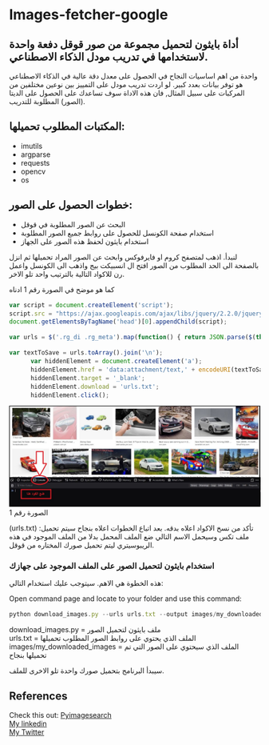 # Images-fetcher-google

## أداة بايثون لتحميل مجموعة من صور قوقل دفعة واحدة لاستخدامها في تدريب مودل الذكاء الاصطناعي.

واحدة من اهم اساسيات النجاح في الحصول على معدل دقة عالية في الذكاء الاصطناعي هو توفر بيانات بعدد كبير. لو اردت تدريب مودل على التمييز بين نوعين مختلفين من المركبات على سبيل المثال, فان هذه الاداة سوف تساعدك على الحصول على الديتا (الصور) المطلوبة للتدريب.

## المكتبات المطلوب تحميلها:

- imutils
- argparse
- requests
- opencv
- os

## خطوات الحصول على الصور: 

- البحث عن الصور المطلوبة في قوقل
- استخدام صفحة الكونسل  للحصول على روابط جميع الصور المطلوبة
- استخدام بايثون لحفظ هذه الصور على الجهاز


لنبدأ. اذهب لمتصفح كروم او فايرفوكس وابحث عن الصور المراد تحميلها ثم انزل بالصفحة الى الحد المطلوب من الصور
افتح ال انسبيكت بيج واذهب الى الكونسل واعمل رن للاكواد التالية بالترتيب واحد تلو الاخر. 

كما هو موضح في الصورة رقم 1 ادناه


```javascript
var script = document.createElement('script');
script.src = "https://ajax.googleapis.com/ajax/libs/jquery/2.2.0/jquery.min.js";
document.getElementsByTagName('head')[0].appendChild(script);
```


```javascript
var urls = $('.rg_di .rg_meta').map(function() { return JSON.parse($(this).text()).ou; });
```

```javascript
var textToSave = urls.toArray().join('\n');
      var hiddenElement = document.createElement('a');
      hiddenElement.href = 'data:attachment/text,' + encodeURI(textToSave);
      hiddenElement.target = '_blank';
      hiddenElement.download = 'urls.txt';
      hiddenElement.click();
```



 ![Repo_List](screenshots/1.jpg)    
   الصورة رقم 1
   
   
   
   
(urls.txt) :تأكد من نسخ الاكواد اعلاه بدقه. بعد اتباع الخطوات اعلاه بنجاح سيتم تحميل ملف تكس وسيحمل الاسم التالي
 ضع الملف المحمل بدلا من الملف الموجود في هذه الريبوسيتري ليتم تحميل صورك المختاره من قوقل.
 
 
 ### استخدام بايثون لتحميل الصور على الملف الموجود على جهازك
 
 هذه الخطوة هي الاهم. سيتوجب عليك استخدام التالي:
 
 Open command page and locate to your folder and use this command:<br> 
 ```javascript
 python download_images.py --urls urls.txt --output images/my_downloaded_images
 ```
 
 download_images.py = ملف بايثون لتحميل الصور <br>
 urls.txt = الملف الذي يحتوي على روابط الصور المطلوب تحميلها<br>
 images/my_downloaded_images = الملف الذي سيحتوي على الصور التي تم تحميلها بنجاح <br>
 
 
 سيبدأ البرنامج بتحميل صورك واحدة تلو الاخرى للملف.
 
 
 ## References
 
 Check this out: [Pyimagesearch](https://www.pyimagesearch.com/) <br>
 [My linkedin](https://www.linkedin.com/in/abdullah-fayez-158a00158) <br>
 [My Twitter](https://twitter.com/Techn_new)
 
 
